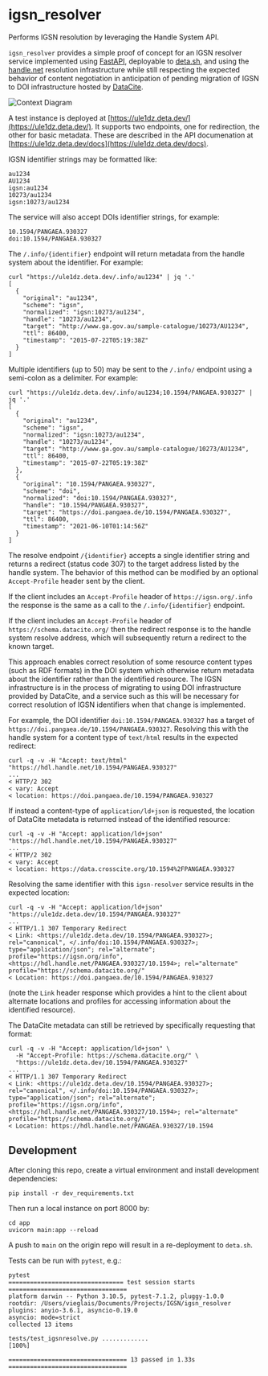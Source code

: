 # igsn_resolver

Performs IGSN resolution by leveraging the Handle System API.

`igsn_resolver` provides a simple proof of concept for an IGSN resolver service implemented using [FastAPI](https://fastapi.tiangolo.com/), deployable to [deta.sh](https://www.deta.sh/), and using the [handle.net](https://handle.net/proxy_servlet.html) resolution infrastructure while still respecting the expected behavior of content negotiation in anticipation of pending migration of IGSN to DOI infrastructure hosted by [DataCite](https://datacite.org/).

![Context Diagram](https://www.plantuml.com/plantuml/proxy?src=https://raw.githubusercontent.com/datadavev/igsn_resolver/main/UML/context.puml)


A test instance is deployed at [https://ule1dz.deta.dev/](https://ule1dz.deta.dev/). It supports two endpoints, one for redirection, the other for basic metadata. These are described in the API documenation at [https://ule1dz.deta.dev/docs](https://ule1dz.deta.dev/docs).

IGSN identifier strings may be formatted like:

```
au1234
AU1234
igsn:au1234
10273/au1234
igsn:10273/au1234
```

The service will also accept DOIs identifier strings, for example:

```
10.1594/PANGAEA.930327
doi:10.1594/PANGAEA.930327
```

The `/.info/{identifier}` endpoint will return metadata from the handle system about the identifier. For example:

```
curl "https://ule1dz.deta.dev/.info/au1234" | jq '.'
[
  {
    "original": "au1234",
    "scheme": "igsn",
    "normalized": "igsn:10273/au1234",
    "handle": "10273/au1234",
    "target": "http://www.ga.gov.au/sample-catalogue/10273/AU1234",
    "ttl": 86400,
    "timestamp": "2015-07-22T05:19:38Z"
  }
]
```

Multiple identifiers (up to 50) may be sent to the `/.info/` endpoint using a semi-colon as a delimiter. For example:

```
curl "https://ule1dz.deta.dev/.info/au1234;10.1594/PANGAEA.930327" | jq '.'
[
  {
    "original": "au1234",
    "scheme": "igsn",
    "normalized": "igsn:10273/au1234",
    "handle": "10273/au1234",
    "target": "http://www.ga.gov.au/sample-catalogue/10273/AU1234",
    "ttl": 86400,
    "timestamp": "2015-07-22T05:19:38Z"
  },
  {
    "original": "10.1594/PANGAEA.930327",
    "scheme": "doi",
    "normalized": "doi:10.1594/PANGAEA.930327",
    "handle": "10.1594/PANGAEA.930327",
    "target": "https://doi.pangaea.de/10.1594/PANGAEA.930327",
    "ttl": 86400,
    "timestamp": "2021-06-10T01:14:56Z"
  }
]
```

The resolve endpoint `/{identifier}` accepts a single identifier string and returns a redirect (status code 307) to the target address listed by the handle system. The behavior of this method can be modified by an optional `Accept-Profile` header sent by the client.

If the client includes an `Accept-Profile` header of `https://igsn.org/.info` the response is the same as a call to the `/.info/{identifier}` endpoint.

If the client includes an `Accept-Profile` header of `https://schema.datacite.org/` then the redirect response is to the handle system resolve address, which will subsequently return a redirect to the known target.

This approach enables correct resolution of some resource content types (such as RDF formats) in the DOI system which otherwise return metadata about the identifier rather than the identified resource. The IGSN infrastructure is in the process of migrating to using DOI infrastructure provided by DataCite, and a service such as this will be necessary for correct resolution of IGSN identifiers when that change is implemented.

For example, the DOI identifier `doi:10.1594/PANGAEA.930327` has a target of `https://doi.pangaea.de/10.1594/PANGAEA.930327`. Resolving this with the handle system for a content type of `text/html` results in the expected redirect:

```
curl -q -v -H "Accept: text/html" "https://hdl.handle.net/10.1594/PANGAEA.930327"
...
< HTTP/2 302
< vary: Accept
< location: https://doi.pangaea.de/10.1594/PANGAEA.930327
```

If instead a content-type of `application/ld+json` is requested, the location of DataCite metadata is returned instead of the identified resource:

```
curl -q -v -H "Accept: application/ld+json" "https://hdl.handle.net/10.1594/PANGAEA.930327"
...
< HTTP/2 302
< vary: Accept
< location: https://data.crosscite.org/10.1594%2FPANGAEA.930327
```

Resolving the same identifier with this `igsn-resolver` service results in the expected location:

```
curl -q -v -H "Accept: application/ld+json" "https://ule1dz.deta.dev/10.1594/PANGAEA.930327"
...
< HTTP/1.1 307 Temporary Redirect
< Link: <https://ule1dz.deta.dev/10.1594/PANGAEA.930327>; rel="canonical", </.info/doi:10.1594/PANGAEA.930327>; type="application/json"; rel="alternate"; profile="https://igsn.org/info", <https://hdl.handle.net/PANGAEA.930327/10.1594>; rel="alternate" profile="https://schema.datacite.org/"
< Location: https://doi.pangaea.de/10.1594/PANGAEA.930327
```
(note the `Link` header response which provides a hint to the client about alternate locations and profiles for accessing information about the identified resource).

The DataCite metadata can still be retrieved by specifically requesting that format:

```
curl -q -v -H "Accept: application/ld+json" \
  -H "Accept-Profile: https://schema.datacite.org/" \
  "https://ule1dz.deta.dev/10.1594/PANGAEA.930327"
...
< HTTP/1.1 307 Temporary Redirect
< Link: <https://ule1dz.deta.dev/10.1594/PANGAEA.930327>; rel="canonical", </.info/doi:10.1594/PANGAEA.930327>; type="application/json"; rel="alternate"; profile="https://igsn.org/info", <https://hdl.handle.net/PANGAEA.930327/10.1594>; rel="alternate" profile="https://schema.datacite.org/"
< Location: https://hdl.handle.net/PANGAEA.930327/10.1594  
```

## Development

After cloning this repo, create a virtual environment and install development dependencies:

```
pip install -r dev_requirements.txt
```

Then run a local instance on port 8000 by:
```
cd app
uvicorn main:app --reload
```

A push to `main` on the origin repo will result in a re-deployment to `deta.sh`.

Tests can be run with `pytest`, e.g.:

```
pytest
================================ test session starts =================================
platform darwin -- Python 3.10.5, pytest-7.1.2, pluggy-1.0.0
rootdir: /Users/vieglais/Documents/Projects/IGSN/igsn_resolver
plugins: anyio-3.6.1, asyncio-0.19.0
asyncio: mode=strict
collected 13 items

tests/test_igsnresolve.py .............                                        [100%]

================================= 13 passed in 1.33s =================================
```

